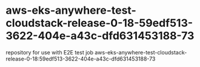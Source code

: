 # aws-eks-anywhere-test-cloudstack-release-0-18-59edf513-3622-404e-a43c-dfd631453188-73
repository for use with E2E test job aws-eks-anywhere-test-cloudstack-release-0-18:59edf513-3622-404e-a43c-dfd631453188-73
